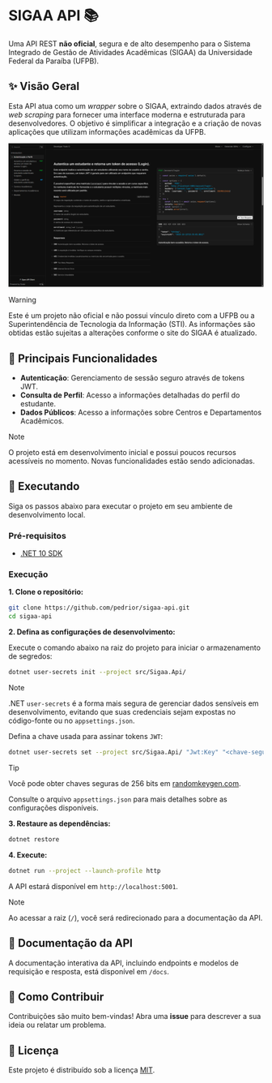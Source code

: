 # SIGAA API 📚

Uma API REST **não oficial**, segura e de alto desempenho para o Sistema Integrado de Gestão de Atividades Acadêmicas 
(SIGAA) da Universidade Federal da Paraíba (UFPB).

## ✨ Visão Geral

Esta API atua como um _wrapper_ sobre o SIGAA, extraindo dados através de _web scraping_ para fornecer uma interface 
moderna e estruturada para desenvolvedores. O objetivo é simplificar a integração e a criação de novas aplicações que 
utilizam informações acadêmicas da UFPB.

![SIGAA API](/images/api-docs.png)

> [!WARNING]
> Este é um projeto não oficial e não possui vínculo direto com a UFPB ou a Superintendência de Tecnologia da Informação
> (STI). As informações são obtidas estão sujeitas a alterações conforme o site do SIGAA é atualizado.

## 🌟 Principais Funcionalidades

- **Autenticação**: Gerenciamento de sessão seguro através de tokens JWT.
- **Consulta de Perfil**: Acesso a informações detalhadas do perfil do estudante.
- **Dados Públicos**: Acesso a informações sobre Centros e Departamentos Acadêmicos.

> [!NOTE]
> O projeto está em desenvolvimento inicial e possui poucos recursos acessíveis no momento. Novas funcionalidades estão
> sendo adicionadas.

## 🚀 Executando

Siga os passos abaixo para executar o projeto em seu ambiente de desenvolvimento local.

### Pré-requisitos

- [.NET 10 SDK](https://dotnet.microsoft.com/en-us/download/dotnet/10.0)

### Execução

**1. Clone o repositório:**

```bash
git clone https://github.com/pedrior/sigaa-api.git
cd sigaa-api
```

**2. Defina as configurações de desenvolvimento:**

Execute o comando abaixo na raiz do projeto para iniciar o armazenamento de segredos:

```bash
dotnet user-secrets init --project src/Sigaa.Api/
```

> [!NOTE]
> .NET `user-secrets` é a forma mais segura de gerenciar dados sensíveis em desenvolvimento, evitando que suas
> credenciais sejam expostas no código-fonte ou no `appsettings.json`.

Defina a chave usada para assinar tokens `JWT`:

```bash
dotnet user-secrets set --project src/Sigaa.Api/ "Jwt:Key" "<chave-segura-de-256-bits>"
```

> [!TIP]
> Você pode obter chaves seguras de 256 bits em [randomkeygen.com](https://randomkeygen.com).

Consulte o arquivo `appsettings.json` para mais detalhes sobre as configurações disponíveis.

**3. Restaure as dependências:**

```bash
dotnet restore
```

**4. Execute:**

```bash
dotnet run --project --launch-profile http
```

A API estará disponível em `http://localhost:5001`.

> [!NOTE]
> Ao acessar a raiz (`/`), você será redirecionado para a documentação da API.

## 📖 Documentação da API

A documentação interativa da API, incluindo endpoints e modelos de requisição e resposta, está disponível em `/docs`.

## 🤝 Como Contribuir

Contribuições são muito bem-vindas! Abra uma **issue** para descrever a sua ideia ou relatar um problema.

## 📄 Licença

Este projeto é distribuído sob a licença [MIT](https://github.com/pedrior/sigaa-api-ufpb/blob/main/LICENSE).

